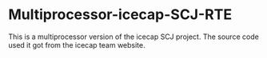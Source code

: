 # Multiprocessor-icecap-SCJ-RTE
This is a multiprocessor version of the icecap SCJ project. The source code used it got from the icecap team website. 
